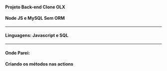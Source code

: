 #### Projeto Back-end Clone OLX #####
#### Node JS e MySQL Sem ORM #####
--------------------------------------
#### Linguagens: Javascript e SQL
--------------------------------------
#### Onde Parei:
#### Criando os métodos nas actions